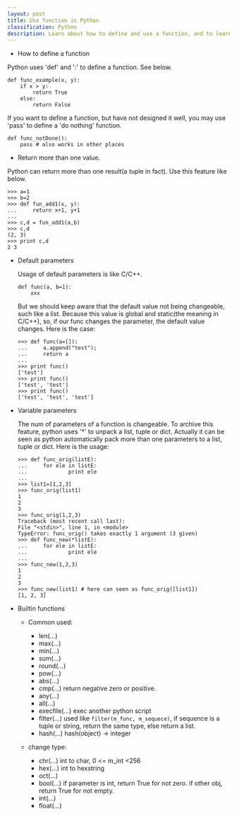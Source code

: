 ```yaml
---
layout: post
title: Use function in Python
classification: Python
description: Learn about how to define and use a function, and to learn builtin functions in Python.
---
```


* How to define a function

Python uses 'def' and ':' to define a function. See below.

```
def func_example(x, y):
	if x > y:
		return True
	else:
		return False
```

If you want to define a function, but have not designed it well, you may use 'pass' to define a 'do nothing' function.

```
def func_notDone():
	pass # also works in other places
```

* Return more than one value.

Python can return more than one result(a tuple in fact). Use this feature like below.


```
>>> a=1
>>> b=2
>>> def fun_add1(x, y):
...     return x+1, y+1
... 
>>> c,d = fun_add1(a,b)
>>> c,d
(2, 3)
>>> print c,d
2 3
```

* Default parameters

	Usage of default parameters is like C/C++.

	```
	def func(a, b=1):
		xxx
	```

	 But we should keep aware that the default value not being changeable, such like a list. Because this value is global and static(the meaning in C/C++), so, if our func changes the parameter, the default value changes. Here is the case:

	```
	>>> def func(a=[]):
	...     a.append("test");
	...     return a
	... 
	>>> print func()
	['test']
	>>> print func()
	['test', 'test']
	>>> print func()
	['test', 'test', 'test']
	```

* Variable parameters

	The num of parameters of a function is changeable. To archive this feature, python uses '*' to unpack a list, tuple or dict. Actually it can be seen as python automatically pack more than one parameters to a list, tuple or dict. Here is the usage:

	```
	>>> def func_orig(listE):
	...     for ele in listE:
	...             print ele
	... 
	>>> list1=[1,2,3]
	>>> func_orig(list1)
	1
	2
	3
	>>> func_orig(1,2,3)
	Traceback (most recent call last):
	File "<stdin>", line 1, in <module>
	TypeError: func_orig() takes exactly 1 argument (3 given)
	>>> def func_new(*listE):
	...     for ele in listE:
	...             print ele
	... 
	>>> func_new(1,2,3)
	1
	2
	3
	>>> func_new(list1) # here can seen as func_orig([list1])
	[1, 2, 3]
	```

* Builtin functions

	+ Common used:

		- len(...)
		- max(...)
		- min(...)
		- sum(...)
		- round(...)
		- pow(...)
		- abs(...)
		- cmp(...) return negative zero or positive.
		- any(...)
		- all(...)
		- execfile(...) exec another python script
		- filter(...) used like `filter(m_func, m_sequece)`, if sequence is a tuple or string, return the same type, else return a list.
		- hash(...) hash(object) -> integer

	+ change type:
		- chr(...) int to char, 0 <= m_int <256
		- hex(...) int to hexstring
		- oct(...)
		- bool(...) if parameter is int, return True for not zero. if other obj, return True for not empty.
		- int(...)
		- float(...)
